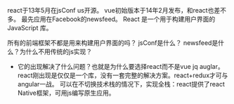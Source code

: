 react于13年5月在jsConf us开源。
vue初始版本于14年2月发布，和react也差不多。
最先应用在Facebook的newsfeed。
React 是一个用于构建用户界面的 JavaScript 库。

所有的前端框架不都是用来构建用户界面的吗？
jsConf是什么？
newsfeed是什么？为什么不用传统的js实现？

* 它的出现解决了什么问题？也就是为什么要选择react而不是vue jq auglar。
react刚出现是仅仅是一个库，没有一套完整的解决方案。react+redux才可与angular一战。
可以在不切换技术栈的情况下，实现全栈：react提供了react Native框架，可用js编写原生应用。


